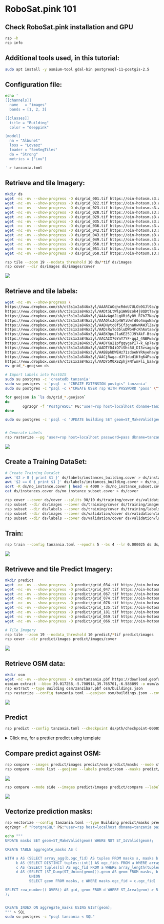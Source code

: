 # RoboSat.pink 101




Check RoboSat.pink installation and GPU 
---------------------------------------
```bash
rsp -h
rsp info
```

Additional tools used, in this tutorial:
---------------------------------------
```bash
sudo apt install -y osmium-tool gdal-bin postgresql-11-postgis-2.5
```


Configuration file:
-------------------

```bash
echo '
[[channels]]
  name   = "images"
  bands = [1, 2, 3]

[[classes]]
  title = "Building"
  color = "deeppink"

[model]
  nn = "Albunet"
  loss = "Lovasz"
  loader = "SemSegTiles"
  da = "Strong"
  metrics = ["iou"]

' > tanzania.toml
```



Retrieve and tile Imagery:
--------------------------

```bash
mkdir ds
wget -nc -nv --show-progress -O ds/grid_001.tif https://oin-hotosm.s3.amazonaws.com/5afeda152b6a08001185f11a/0/5afeda152b6a08001185f11b.tif
wget -nc -nv --show-progress -O ds/grid_022.tif https://oin-hotosm.s3.amazonaws.com/5ae242fd0b093000130afd26/0/5ae242fd0b093000130afd27.tif
wget -nc -nv --show-progress -O ds/grid_023.tif https://oin-hotosm.s3.amazonaws.com/5ae242fd0b093000130afd46/0/5ae242fd0b093000130afd47.tif
wget -nc -nv --show-progress -O ds/grid_028.tif https://oin-hotosm.s3.amazonaws.com/5ae242fd0b093000130afd34/0/5ae242fd0b093000130afd35.tif
wget -nc -nv --show-progress -O ds/grid_029.tif https://oin-hotosm.s3.amazonaws.com/5ae242fd0b093000130afd38/0/5ae242fd0b093000130afd39.tif
wget -nc -nv --show-progress -O ds/grid_035.tif https://oin-hotosm.s3.amazonaws.com/5ae242fd0b093000130afd42/0/5ae242fd0b093000130afd43.tif
wget -nc -nv --show-progress -O ds/grid_036.tif https://oin-hotosm.s3.amazonaws.com/5ae242fd0b093000130afd40/0/5ae242fd0b093000130afd41.tif
wget -nc -nv --show-progress -O ds/grid_042.tif https://oin-hotosm.s3.amazonaws.com/5ae318220b093000130afd64/0/5ae318220b093000130afd65.tif
wget -nc -nv --show-progress -O ds/grid_043.tif https://oin-hotosm.s3.amazonaws.com/5ae318220b093000130afd6a/0/5ae318220b093000130afd6b.tif
wget -nc -nv --show-progress -O ds/grid_049.tif https://oin-hotosm.s3.amazonaws.com/5ae318220b093000130afd62/0/5ae318220b093000130afd63.tif
wget -nc -nv --show-progress -O ds/grid_050.tif https://oin-hotosm.s3.amazonaws.com/5ae318220b093000130afd92/0/5ae318220b093000130afd93.tif
wget -nc -nv --show-progress -O ds/grid_051.tif https://oin-hotosm.s3.amazonaws.com/5ae318220b093000130afd70/0/5ae318220b093000130afd71.tif
wget -nc -nv --show-progress -O ds/grid_058.tif https://oin-hotosm.s3.amazonaws.com/5ae318220b093000130afd7c/0/5ae318220b093000130afd7d.tif
```

```bash
rsp tile --zoom 19 --nodata_threshold 10 ds/*tif ds/images
rsp cover --dir ds/images ds/images/cover
```
<a href="http://www.datapink.tools/rsp/quality_analysis/ds/images/"><img src="img/quality_analysis/images.png" /></a>


Retrieve and tile labels:
-------------------------

```bash
wget -nc -nv --show-progress \
https://www.dropbox.com/sh/ct3s1x2a846x3yl/AAARCAOqhcRdoU7ULOb9GJl9a/grid_001.geojson \
https://www.dropbox.com/sh/ct3s1x2a846x3yl/AADtSLtWlp1WWBzok4j8QDtTa/grid_022.geojson \
https://www.dropbox.com/sh/ct3s1x2a846x3yl/AAAvAgdJLgURi6y0V_R7b77Na/grid_023.geojson \
https://www.dropbox.com/sh/ct3s1x2a846x3yl/AAAQlsJdp4WYiUwfd0o4mqoNa/grid_028.geojson \
https://www.dropbox.com/sh/ct3s1x2a846x3yl/AADHytc8fSCf3gna0wNAW3lZa/grid_029.geojson \
https://www.dropbox.com/sh/ct3s1x2a846x3yl/AADsRwTo35luDWb4FcKhAotaa/grid_035.geojson \
https://www.dropbox.com/sh/ct3s1x2a846x3yl/AABX9puJlaKE25JJ9YAkF-Bta/grid_036.geojson \
https://www.dropbox.com/sh/ct3s1x2a846x3yl/AACAIX76YnY7YF-qqJ_4NBPwa/grid_042.geojson \
https://www.dropbox.com/sh/ct3s1x2a846x3yl/AADYKa21pfgqygaPI7-k_Gp7a/grid_043.geojson \
https://www.dropbox.com/sh/ct3s1x2a846x3yl/AADTfD4iO7iShsBU_DI3vsaga/grid_049.geojson \
https://www.dropbox.com/sh/ct3s1x2a846x3yl/AABBphDWEHz71zdoeNYRAyeha/grid_050.geojson \
https://www.dropbox.com/sh/ct3s1x2a846x3yl/AACjRwga-dJY1dud1Kfq64Fsa/grid_051.geojson \
https://www.dropbox.com/sh/ct3s1x2a846x3yl/AADY5M0XSZphjFNfwmFli_baa/grid_058.geojson
mv grid_*.geojson ds
```


```bash
# Import Labels into PostGIS
sudo su postgres -c 'createdb tanzania'
sudo su postgres -c 'psql -c "CREATE EXTENSION postgis" tanzania'
sudo su postgres -c "psql -c \"CREATE USER rsp WITH PASSWORD 'pass' \""

for geojson in `ls ds/grid_*.geojson`
do
        ogr2ogr -f "PostgreSQL" PG:"user=rsp host=localhost dbname=tanzania password=pass" $geojson -t_srs EPSG:3857 -nlt PROMOTE_TO_MULTI -nln building -lco GEOMETRY_NAME=geom -append
done

sudo su postgres -c 'psql -c "UPDATE building SET geom=ST_MakeValid(geom) WHERE NOT ST_IsValid(geom)" tanzania'


# Generate Labels
rsp rasterize --pg "user=rsp host=localhost password=pass dbname=tanzania" --sql "SELECT ST_Buffer(geom, -0.25) FROM building WHERE condition IN ('Complete', 'Incomplete') AND ST_Intersects(TILE_GEOM, geom)" --type Building --config tanzania.toml --cover ds/images/cover ds/labels
```
<a href="http://www.datapink.tools/rsp/quality_analysis/ds/labels/"><img src="img/quality_analysis/labels.png" /></a>



Create a Training DataSet:
-------------------------

```bash
# Create Training DataSet
awk '$2 > 0 { print $1 }' ds/labels/instances_building.cover > ds/instances.cover
awk '$2 == 0 { print $1 }' ds/labels/instances_building.cover > ds/no_instance.cover
sort -R ds/no_instance.cover | head -n 4000 > ds/no_instance_subset.cover
cat ds/instances.cover ds/no_instance_subset.cover > ds/cover

rsp cover --cover ds/cover --splits 90/10 ds/training/cover ds/validation/cover
rsp subset --dir ds/images --cover ds/training/cover ds/training/images
rsp subset --dir ds/labels --cover ds/training/cover ds/training/labels
rsp subset --dir ds/images --cover ds/validation/cover ds/validation/images
rsp subset --dir ds/labels --cover ds/validation/cover ds/validation/labels
```


Train:
------
```bash
rsp train --config tanzania.toml --epochs 5 --bs 4 --lr 0.000025 ds ds/pth

```
<a href="http://www.datapink.tools/rsp/quality_analysis/ds/masks/"><img src="img/quality_analysis/masks.png" /></a>


Retriveve and tile Predict Imagery:
----------------------------------
```bash
mkdir predict
wget -nc -nv --show-progress -O predict/grid_034.tif https://oin-hotosm.s3.amazonaws.com/5ae242fd0b093000130afd32/0/5ae242fd0b093000130afd33.tif
wget -nc -nv --show-progress -O predict/grid_047.tif https://oin-hotosm.s3.amazonaws.com/5b00370f2b6a08001185f125/3/5b00370f2b6a08001185f129.tif
wget -nc -nv --show-progress -O predict/grid_067.tif https://oin-hotosm.s3.amazonaws.com/5ae318220b093000130afd98/0/5ae318220b093000130afd99.tif
wget -nc -nv --show-progress -O predict/grid_074.tif https://oin-hotosm.s3.amazonaws.com/5b00370f2b6a08001185f125/5/5b00370f2b6a08001185f12b.tif
wget -nc -nv --show-progress -O predict/grid_076.tif https://oin-hotosm.s3.amazonaws.com/5ae36dd70b093000130afdba/0/5ae36dd70b093000130afdbb.tif
wget -nc -nv --show-progress -O predict/grid_135.tif https://oin-hotosm.s3.amazonaws.com/5ae38a540b093000130aff23/0/5ae38a540b093000130aff24.tif
wget -nc -nv --show-progress -O predict/grid_181.tif https://oin-hotosm.s3.amazonaws.com/5ae38a540b093000130afecf/0/5ae38a540b093000130afed0.tif
wget -nc -nv --show-progress -O predict/grid_059.tif https://oin-hotosm.s3.amazonaws.com/5ae318220b093000130afd78/0/5ae318220b093000130afd79.tif
wget -nc -nv --show-progress -O predict/grid_066.tif https://oin-hotosm.s3.amazonaws.com/5ae318220b093000130afd94/0/5ae318220b093000130afd95.tif

# Tile Imagery
rsp tile --zoom 19 --nodata_threshold 10 predict/*tif predict/images
rsp cover --dir predict/images predict/images/cover
```
<a href="http://www.datapink.tools/rsp/quality_analysis/predict/images/"><img src="img/quality_analysis/predict_images.png" /></a>


Retrieve OSM data:
------------------
```bash
mkdir osm
wget -nc -nv --show-progress -O osm/tanzania.pbf https://download.geofabrik.de/africa/tanzania-latest.osm.pbf
osmium extract --bbox 39.017258,-5.708914,39.765701,-6.588899 -o osm/zanzibar.pbf osm/tanzania.pbf
rsp extract --type Building osm/zanzibar.pbf osm/buildings.json
rsp rasterize --config tanzania.toml --geojson osm/buildings.json --cover predict/images/cover --type Building predict/osm
```
<a href="http://www.datapink.tools/rsp/quality_analysis/predict/osm/"><img src="img/quality_analysis/osm.png" /></a>


Predict
-------

```bash
rsp predict --config tanzania.toml --checkpoint ds/pth/checkpoint-00005.pth predict predict/masks
```

<details><summary>Click me, for a prettier predict using template</summary>
  
```bash
wget -O predict/predict.html "https://raw.githubusercontent.com/datapink/robosat.pink/master/robosat_pink/web_ui/leaflet.html"

sed -i -e 's#L.tileLayer("{{base_url}}/{z}/{x}/{y}.{{ext}}", {maxZoom: {{zoom}}+3, maxNativeZoom: {{zoom}}}).addTo(m);#    \
L.tileLayer("{{base_url}}/../images/{z}/{x}/{y}.webp", {maxZoom: {{zoom}}+3, maxNativeZoom: {{zoom}}}).addTo(m);           \
L.tileLayer("{{base_url}}/{z}/{x}/{y}.{{ext}}", {maxZoom: {{zoom}}+3, maxNativeZoom: {{zoom}}, opacity: 0.5}).addTo(m); #' predict/predict.html

rsp predict --config tanzania.toml --web_ui_template predict/predict.html --checkpoint ds/pth/checkpoint-00005.pth predict predict/masks
```

</details>


Compare predict against OSM:
----------------------------
```bash
rsp compare --images predict/images predict/osm predict/masks --mode stack predict/compare
rsp compare --mode list --geojson --labels predict/osm --masks predict/masks --maximum_qod 80 predict/compare/tiles.json
```
<a href="http://www.datapink.tools/rsp/quality_analysis/predict/compare/"><img src="img/quality_analysis/predict_compare.png" /></a>

```bash
rsp compare --mode side --images predict/images predict/compare --labels predict/osm --masks predict/masks --maximum_qod 80 predict/compare_side
```
<a href="http://www.datapink.tools/rsp/quality_analysis/predict/compare_side/"><img src="img/quality_analysis/predict_compare_side.png" /></a>


Vectorize prediction masks:
---------------------------
```bash
rsp vectorize --config tanzania.toml --type Building predict/masks predict/building.json
ogr2ogr -f "PostgreSQL" PG:"user=rsp host=localhost dbname=tanzania password=pass" predict/building.json -t_srs EPSG:3857 -nlt PROMOTE_TO_MULTI -nln masks -lco GEOMETRY_NAME=geom
```

```bash
echo """
UPDATE masks SET geom=ST_MakeValid(geom) WHERE NOT ST_IsValid(geom);     -- clean it up

CREATE TABLE aggregate_masks AS (                                        -- aggegate tiled features

WITH a AS (SELECT array_agg(b.ogc_fid) AS tuples FROM masks a, masks b WHERE ST_DWithin(a.geom, b.geom, 0.01) GROUP BY a.ogc_fid),
     b AS (SELECT DISTINCT tuples::int[] AS ogc_fids FROM a WHERE array_length(tuples, 1) > 1),
     c AS (SELECT tuples[1] AS ogc_fid FROM a WHERE array_length(tuples, 1) = 1),
     d AS (SELECT (ST_Dump(ST_Union(geom))).geom AS geom FROM masks, b WHERE masks.ogc_fid = ANY(b.ogc_fids)
           UNION
           SELECT geom FROM masks, c WHERE masks.ogc_fid = c.ogc_fid)

SELECT row_number() OVER() AS gid, geom FROM d WHERE ST_Area(geom) > 5.0 -- remove artefacts
);


CREATE INDEX ON aggregate_masks USING GIST(geom);                        -- spatial index
""" > SQL
sudo su postgres -c "psql tanzania < SQL"
```
